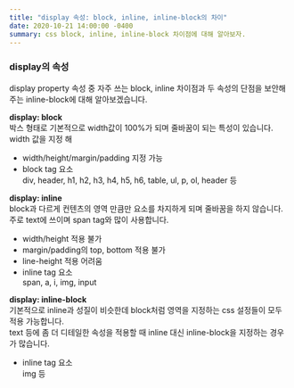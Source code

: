 ```yaml
---
title: "display 속성: block, inline, inline-block의 차이"
date: 2020-10-21 14:00:00 -0400
summary: css block, inline, inline-block 차이점에 대해 알아보자.
---
```


### display의 속성
display property 속성 중 자주 쓰는 block, inline 차이점과 두 속성의 단점을 보안해주는 inline-block에 대해 알아보겠습니다.

**display: block**  
박스 형태로 기본적으로 width값이 100%가 되며 줄바꿈이 되는 특성이 있습니다.  
width 값을 지정 해
 * width/height/margin/padding 지정 가능
 * block tag 요소  
    div, header, h1, h2, h3, h4, h5, h6, table, ul, p, ol, header 등

**display: inline**  
block과 다르게 컨텐츠의 영역 만큼만 요소를 차지하게 되며 줄바꿈을 하지 않습니다. 주로 text에 쓰이며 span tag와 많이 사용합니다.
 * width/height 적용 불가
 * margin/padding의 top, bottom 적용 불가
 * line-height 적용 어려움
 * inline tag 요소  
    span, a, i, img, input


**display: inline-block**  
기본적으로 inline과 성질이 비슷한데 block처럼 영역을 지정하는 css 설정들이 모두 적용 가능합니다.  
text 등에 좀 더 디테일한 속성을 적용할 때 inline 대신 inline-block을 지정하는 경우가 많습니다.

 * inline tag 요소  
    img 등

